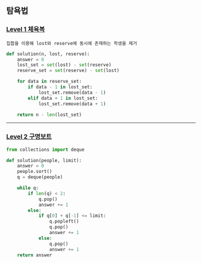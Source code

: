 ## 탐욕법

### [Level 1 체육복](https://school.programmers.co.kr/learn/courses/30/lessons/42862)

```text
집합을 이용해 lost와 reserve에 동시에 존재하는 학생을 제거

```

```python
def solution(n, lost, reserve):
    answer = 0
    lost_set = set(lost) - set(reserve)
    reserve_set = set(reserve) - set(lost)

    for data in reserve_set:
        if data - 1 in lost_set:
            lost_set.remove(data - 1)
        elif data + 1 in lost_set:
            lost_set.remove(data + 1)

    return n - len(lost_set)
```

---

### [Level 2 구명보트](https://school.programmers.co.kr/learn/courses/30/lessons/42885)

```python
from collections import deque

def solution(people, limit):
    answer = 0
    people.sort()
    q = deque(people)

    while q:
        if len(q) < 2:
            q.pop()
            answer += 1
        else:
            if q[0] + q[-1] <= limit:
                q.popleft()
                q.pop()
                answer += 1
            else:
                q.pop()
                answer += 1
    return answer
```
